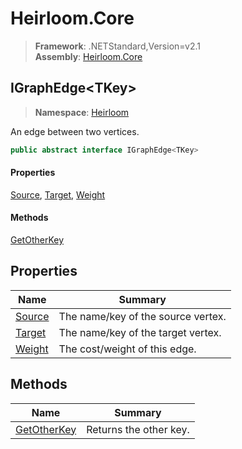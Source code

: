 # Heirloom.Core

> **Framework**: .NETStandard,Version=v2.1  
> **Assembly**: [Heirloom.Core][0]  

## IGraphEdge\<TKey>

> **Namespace**: [Heirloom][0]  

An edge between two vertices.

```cs
public abstract interface IGraphEdge<TKey>
```

#### Properties

[Source][1], [Target][2], [Weight][3]

#### Methods

[GetOtherKey][4]

## Properties

| Name        | Summary                            |
|-------------|------------------------------------|
| [Source][1] | The name/key of the source vertex. |
| [Target][2] | The name/key of the target vertex. |
| [Weight][3] | The cost/weight of this edge.      |

## Methods

| Name             | Summary                |
|------------------|------------------------|
| [GetOtherKey][4] | Returns the other key. |

[0]: ../Heirloom.Core.md
[1]: Heirloom.IGraphEdge[TKey].Source.md
[2]: Heirloom.IGraphEdge[TKey].Target.md
[3]: Heirloom.IGraphEdge[TKey].Weight.md
[4]: Heirloom.IGraphEdge[TKey].GetOtherKey.md

